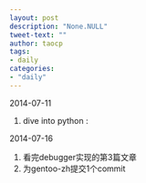 ```yaml
---
layout: post
description: "None.NULL"
tweet-text: ""
author: taocp
tags:
- daily
categories:
- "daily"
---
```


2014-07-11

<!--1. 判断给定的一个序列是否可能为某一二叉搜索树的后序遍历?-->
1. dive into python : 

2014-07-16

1. 看完debugger实现的第3篇文章
1. 为gentoo-zh提交1个commit

